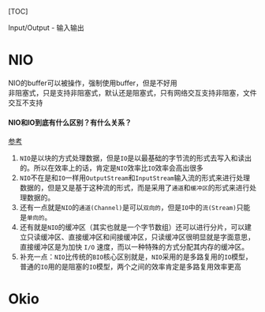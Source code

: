 [TOC]

Input/Output - 输入输出

# NIO

NIO的buffer可以被操作，强制使用buffer，但是不好用  
非阻塞式，只是支持非阻塞式，默认还是阻塞式，只有网络交互支持非阻塞，文件交互不支持



#### NIO和IO到底有什么区别？有什么关系？
[参考](https://blog.csdn.net/qq_36520235/article/details/81318189)  
1. `NIO`是以块的方式处理数据，但是`IO`是以最基础的字节流的形式去写入和读出的。所以在效率上的话，肯定是`NIO`效率比`IO`效率会高出很多
2. `NIO`不在是和`IO`一样用`OutputStream`和`InputStream`输入流的形式来进行处理数据的，但是又是基于这种流的形式，而是采用了`通道`和`缓冲区`的形式来进行处理数据的。
3. 还有一点就是`NIO`的`通道(Channel)`是可以`双向的`，但是`IO`中的`流(Stream)`只能是`单向的`。
4. 还有就是`NIO`的缓冲区（其实也就是一个字节数组）还可以进行分片，可以建立只读缓冲区、直接缓冲区和间接缓冲区，只读缓冲区很明显就是字面意思，直接缓冲区是为加快 `I/O` 速度，而以一种特殊的方式分配其内存的缓冲区。
5. 补充一点：`NIO`比传统的`BIO`核心区别就是，`NIO`采用的是多路复用的`IO`模型，普通的`IO`用的是阻塞的`IO`模型，两个之间的效率肯定是多路复用效率更高


# Okio